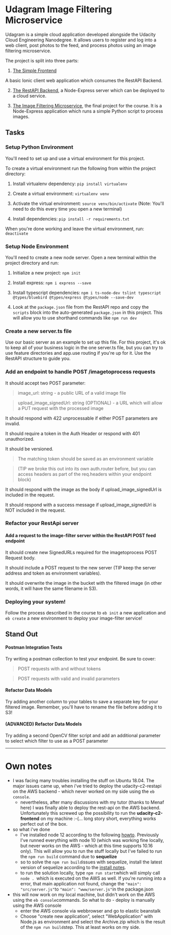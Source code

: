 
# Udagram Image Filtering Microservice

  

Udagram is a simple cloud application developed alongside the Udacity Cloud Engineering Nanodegree. It allows users to register and log into a web client, post photos to the feed, and process photos using an image filtering microservice.

  

The project is split into three parts:

1.  [The Simple Frontend](https://github.com/grutt/udacity-c2-frontend)

A basic Ionic client web application which consumes the RestAPI Backend.

2.  [The RestAPI Backend](https://github.com/grutt/udacity-c2-restapi), a Node-Express server which can be deployed to a cloud service.

3.  [The Image Filtering Microservice](https://github.com/grutt/udacity-c2-image-filter), the final project for the course. It is a Node-Express application which runs a simple Python script to process images.

  

## Tasks

### Setup Python Environment

You'll need to set up and use a virtual environment for this project.

  

To create a virtual environment run the following from within the project directory:

1. Install virtualenv dependency: `pip install virtualenv`

2. Create a virtual environment: `virtualenv venv`

3. Activate the virtual environment: `source venv/bin/activate` (Note: You'll need to do this every time you open a new terminal)

4. Install dependencies: `pip install -r requirements.txt`

  

When you're done working and leave the virtual environment, run: `deactivate`

  

### Setup Node Environment

You'll need to create a new node server. Open a new terminal within the project directory and run:

1. Initialize a new project: `npm init`

2. Install express: `npm i express --save`

3. Install typescript dependencies: `npm i ts-node-dev tslint typescript @types/bluebird @types/express @types/node --save-dev`

4. Look at the `package.json` file from the RestAPI repo and copy the `scripts` block into the auto-generated `package.json` in this project. This will allow you to use shorthand commands like `npm run dev`

  

### Create a new server.ts file

Use our basic server as an example to set up this file. For this project, it's ok to keep all of your business logic in the one server.ts file, but you can try to use feature directories and app.use routing if you're up for it. Use the RestAPI structure to guide you.

  

### Add an endpoint to handle POST /imagetoprocess requests

It should accept two POST parameter:

> image_url: string - a public URL of a valid image file

  

> upload_image_signedUrl: string (OPTIONAL) - a URL which will allow a PUT request with the processed image

It should respond with 422 unprocessable if either POST parameters are invalid.

  

It should require a token in the Auth Header or respond with 401 unauthorized.

  

It should be versioned.

  

> The matching token should be saved as an environment variable

> (TIP we broke this out into its own auth.router before, but you can access headers as part of the req.headers within your endpoint block)

  

It should respond with the image as the body if upload_image_signedUrl is included in the request.

  

It should respond with a success message if upload_image_signedUrl is NOT included in the request.

  
  

### Refactor your RestApi server

#### Add a request to the image-filter server within the RestAPI POST feed endpoint

  

It should create new SignedURLs required for the imagetoprocess POST Request body.

  

It should include a POST request to the new server (TIP keep the server address and token as environment variables).

  

It should overwrite the image in the bucket with the filtered image (in other words, it will have the same filename in S3).

  
  

### Deploying your system!

Follow the process described in the course to `eb init` a new application and `eb create` a new environment to deploy your image-filter service!

  
  

## Stand Out

#### Postman Integration Tests

Try writing a postman collection to test your endpoint. Be sure to cover:

> POST requests with and without tokens

> POST requests with valid and invalid parameters

  

#### Refactor Data Models

Try adding another column to your tables to save a separate key for your filtered image. Remember, you'll have to rename the file before adding it to S3!

  

#### (ADVANCED) Refactor Data Models

Try adding a second OpenCV filter script and add an additional parameter to select which filter to use as a POST parameter


----

# Own notes
* I was facing many troubles installing the stuff on Ubuntu 18.04. The major issues came up, when i've tried to deploy the udacity-c2-restapi on the AWS backend - which never worked on my side using the `eb console`.
	* nevertheless, after many discussions with my tutor (thanks to Menaf here) I was finally able to deploy the rest-api on the AWS backend. Unfortunately this screwed up the possibility to run the **udacity-c2-frontend** on my machine :-(... long story short, everything works perfect out of the box.
* so what i've done
	* I've installed node 12 according to the following [howto](https://github.com/nodesource/distributions/blob/master/README.md). Previously I've runned everything with node 10 (which was working fine locally, but never works on the AWS - which at this time supports 10.16 only). This will allow you to run the stuff locally but I've failed to run the `npm run build` command due to **sequelize**
	* so to solve the `npm run build`issues with sequelize, install the latest version of sequelize according to the [install notes](https://www.npmjs.com/package/sequelize-typescript). 
	* to run the solution locally, type `npm run start`which will simply call `node . `which is executed on the AWS as well. If you're running into a error, that main application not found, change the `"main": "src/server.js"`to `"main": "www/server.js"`in the package.json
* this will now work on my local machine, but didn't work on the AWS using the `eb console`commands. So what to do - deploy is manually using the AWS console
	* enter the AWS console via webbrowser and go to elastic beanstalk
	* Choose "create new application", select "WebApplication" with Node.js as environment and select the Archive.zip which is the result of the `npm run build`step. This at least works on my side.
